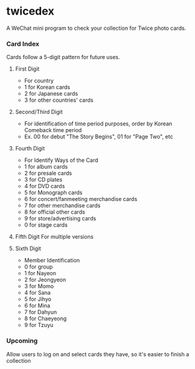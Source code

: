 # twicedex
A WeChat mini program to check your collection for Twice photo cards.

### Card Index

Cards follow a 5-digit pattern for future uses. 

1. First Digit 
	- For country 
	- 1 for Korean cards 
	- 2 for Japanese cards
	- 3 for other countries' cards 
	
2. Second/Third Digit
	- For identification of time period purposes, order by Korean Comeback time period
	- Ex. 00 for debut "The Story Begins", 01 for "Page Two", etc
	
3. Fourth Digit
	- For Identify Ways of the Card
	- 1 for album cards
	- 2 for presale cards 
	- 3 for CD plates 
	- 4 for DVD cards
	- 5 for Monograph cards
	- 6 for concert/fanmeeting merchandise cards
	- 7 for other merchandise cards
	- 8 for official other cards
	- 9 for store/advertising cards
	- 0 for stage cards

4. Fifth Digit
For multiple versions
	
5. Sixth Digit
	- Member Identification 
	- 0 for group
	- 1 for Nayeon
	- 2 for Jeongyeon
	- 3 for Momo
	- 4 for Sana
	- 5 for Jihyo
	- 6 for Mina
	- 7 for Dahyun
	- 8 for Chaeyeong
	- 9 for Tzuyu 

### Upcoming 
Allow users to log on and select cards they have, so it's easier to finish a collection 
